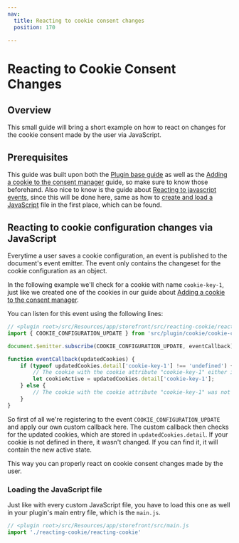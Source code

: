 ```yaml
---
nav:
  title: Reacting to cookie consent changes
  position: 170

---
```


# Reacting to Cookie Consent Changes

## Overview

This small guide will bring a short example on how to react on changes for the cookie consent made by the user via JavaScript.

## Prerequisites

This guide was built upon both the [Plugin base guide](../plugin-base-guide) as well as the [Adding a cookie to the consent manager](add-cookie-to-manager) guide, so make sure to know those beforehand. Also nice to know is the guide about [Reacting to javascript events](reacting-to-javascript-events), since this will be done here, same as how to [create and load a JavaScript](add-custom-javascript) file in the first place, which can be found.

## Reacting to cookie configuration changes via JavaScript

Everytime a user saves a cookie configuration, an event is published to the document's event emitter. The event only contains the changeset for the cookie configuration as an object.

In the following example we'll check for a cookie with name `cookie-key-1`, just like we created one of the cookies in our guide about [Adding a cookie to the consent manager](add-cookie-to-manager).

You can listen for this event using the following lines:

```javascript
// <plugin root>/src/Resources/app/storefront/src/reacting-cookie/reacting-cookie.js
import { COOKIE_CONFIGURATION_UPDATE } from 'src/plugin/cookie/cookie-configuration.plugin';

document.$emitter.subscribe(COOKIE_CONFIGURATION_UPDATE, eventCallback);

function eventCallback(updatedCookies) {
    if (typeof updatedCookies.detail['cookie-key-1'] !== 'undefined') {
        // The cookie with the cookie attribute "cookie-key-1" either is set active or from active to inactive
        let cookieActive = updatedCookies.detail['cookie-key-1'];
    } else {
        // The cookie with the cookie attribute "cookie-key-1" was not updated
    }
}
```

So first of all we're registering to the event `COOKIE_CONFIGURATION_UPDATE` and apply our own custom callback here. The custom callback then checks for the updated cookies, which are stored in `updatedCookies.detail`. If your cookie is not defined in there, it wasn't changed. If you can find it, it will contain the new active state.

This way you can properly react on cookie consent changes made by the user.

### Loading the JavaScript file

Just like with every custom JavaScript file, you have to load this one as well in your plugin's main entry file, which is the `main.js`.

```javascript
// <plugin root>/src/Resources/app/storefront/src/main.js
import './reacting-cookie/reacting-cookie'
```
